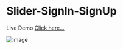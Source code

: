 # Slider-SignIn-SignUp

Live Demo [Click here...](https://vipul1432.github.io/Slider-SignIn-SignUp/)

![image](https://user-images.githubusercontent.com/81670997/177023744-8424a0f7-5f5a-4b4e-aed4-c479f3267e19.png)

